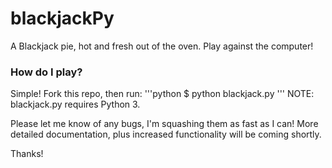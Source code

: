 blackjackPy
===========

A Blackjack pie, hot and fresh out of the oven.  Play against the computer!

### How do I play?
Simple!  Fork this repo, then run:
'''python
$ python blackjack.py
'''
NOTE: blackjack.py requires Python 3.

Please let me know of any bugs, I'm squashing them as fast as I can!  More detailed documentation, plus increased functionality will be coming shortly.

Thanks!
